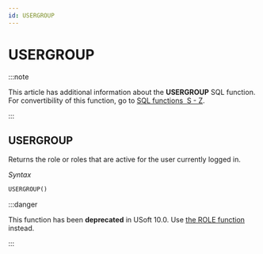 ```yaml
---
id: USERGROUP
---
```


# USERGROUP




:::note

This article has additional information about the **USERGROUP** SQL function.
For convertibility of this function, go to [SQL functions  S - Z](/Modeller_and_Rules_Engine/SQL_functions/SQL_functions_SZ.md).

:::

## **USERGROUP**

Returns the role or roles that are active for the user currently logged in.

*Syntax*

```sql
USERGROUP()
```


:::danger

This function has been **deprecated** in USoft 10.0. Use [the ROLE function](/Modeller_and_Rules_Engine/SQL_functions/ROLE.md) instead.

:::
